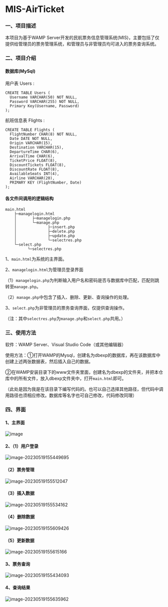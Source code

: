 # MIS-AirTicket

### 一、项目描述

本项目为基于WAMP Server开发的民航票务信息管理系统(MIS)，主要包括了仅提供给管理员的票务管理系统，和管理员与非管理员均可进入的票务查询系统。

### 二、项目介绍

#### 数据库(MySql)

用户表  Users :

```mysql
CREATE TABLE Users (
  Username VARCHAR(50) NOT NULL,
  Password VARCHAR(255) NOT NULL,
  Primary Key(Username, Password)
);

```

航班信息表  Flights :

```mysql
CREATE TABLE Flights (
  FlightNumber CHAR(8) NOT NULL,
  Date DATE NOT NULL,
  Origin VARCHAR(15),
  Destination VARCHAR(15),
  DepartureTime CHAR(6),
  ArrivalTime CHAR(6),
  TicketPrice FLOAT(8),
  DiscountTickets FLOAT(8),
  DiscountRate FLOAT(8),
  AvailableSeats INT(4),
  Airline VARCHAR(20),
  PRIMARY KEY (FlightNumber, Date)
);
```

#### 各文件间调用的逻辑结构

```
main.html
    ├─managelogin.html
    │       ├─managelogin.php
    │       └─manage.php
    │              ├─insert.php
    │              ├─delete.php
    │              ├─update.php
    │              └─selectres.php
    └─select.php 
          └─selectres.php
```

1、`main.html`为系统的主界面。

2、`managelogin.html`为管理员登录界面

​    （1）`managelogin.php`为判断输入用户名和密码是否与数据库中匹配，匹配则跳转至`manage.php`。

​    （2）`manage.php`中包含了插入、删除、更新、查询操作的处理。

3、`select.php`为非管理员的票务查询界面，仅提供查询操作。

（注：其中`selectres.php`为`manage.php`和`select.php`共用。）

### 三、使用方法

软件：WAMP Server、Visual Studio Code（或其他编辑器）

使用方法：①打开WAMP的Mysql，创建名为dbexp的数据库，再在该数据库中创建上述两张数据表，然后插入自己的数据。

②在WAMP安装目录下的www文件夹里面，创建名为dbexp的文件夹，并把本仓库中的所有文件，放入dbexp文件夹中，打开`main.html`即可。

（此处是因为我是在该目录下编写代码的。也可以自己选择其他路径，但代码中调用路径也须相应修改。数据库等名字也可自己修改，代码修改同理）

### 四、界面

#### 1、主界面

![image](img/主界面.png)

#### 2、（1）用户登录

![image-20230519155449695](img/用户登录.png)

#### （2）票务管理

![image-20230519155512047](img/票务管理.png)

#### （3）插入数据

![image-20230519155534162](img/插入数据.png)

#### （4）删除数据

![image-20230519155609426](img/删除数据.png)

#### （5）更新数据

![image-20230519155615166](img/更新数据.png)

#### 3、票务查询

![image-20230519155434093](img/票务查询.png)

#### 4、查询结果

![image-20230519155635962](img/查询结果.png)
